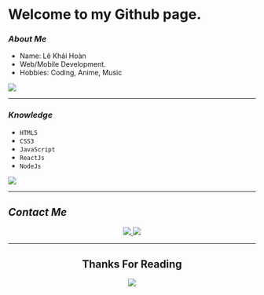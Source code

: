 # **Welcome to my Github page.**

### _About Me_

- Name: Lê Khải Hoàn
- Web/Mobile Development.
- Hobbies: Coding, Anime, Music

<img src="https://media.giphy.com/media/l6tDL3jzbqUTrXifZH/giphy.gif">

---

### _Knowledge_

- `HTML5`
- `CSS3`
- `JavaScript`
- `ReactJs`
- `NodeJs`

<img src="https://media.giphy.com/media/yUubtUTeFBHin9kDff/giphy.gif">

---

## _Contact Me_
<p align="center">
    <a href="https://www.facebook.com/hoan.developer/"         target="_blank">
        <img src="https://img.shields.io/badge/Facebook%20-%231DA1F2.svg?&style=for-the-badge&logo=Facebook&logoColor=white"/>
    </a> 
    <a href="https://discord.com" target="_blank"><img src="https://img.shields.io/badge/KhảiHoàn%231390%20-%237289DA.svg?&style=for-the-badge&logo=discord&logoColor=white"/>
    </a>
</p>

---

<h2 align="center">Thanks For Reading </h2>
<div align="center">
<img src="https://media.giphy.com/media/bqSkJ4IwNcoZG/giphy.gif">
</div>
